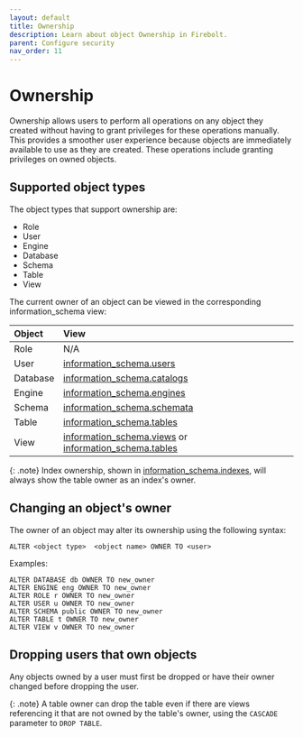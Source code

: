 ```yaml
---
layout: default
title: Ownership
description: Learn about object Ownership in Firebolt.
parent: Configure security
nav_order: 11
---
```


# Ownership

Ownership allows users to perform all operations on any object they created without having to grant privileges for these operations manually. This provides a smoother user experience because objects are immediately available to use as they are created. These operations include granting privileges on owned objects.

## Supported object types

The object types that support ownership are:
- Role
- User
- Engine
- Database
- Schema
- Table
- View

The current owner of an object can be viewed in the corresponding information_schema view:

| Object | View |
|:-|:-|
| Role | N/A |
| User | [information_schema.users](../../sql_reference/information-schema/users.md) |
| Database | [information_schema.catalogs](../../sql_reference/information-schema/catalogs.md) |
| Engine | [information_schema.engines](../../sql_reference/information-schema/engines.md) |
| Schema | [information_schema.schemata](../../sql_reference/information-schema/schemata.md) |
| Table | [information_schema.tables](../../sql_reference/information-schema/tables.md) |
| View | [information_schema.views](../../sql_reference/information-schema/views.md) or [information_schema.tables](../../sql_reference/information-schema/tables.md) |

{: .note}
Index ownership, shown in [information_schema.indexes](../../sql_reference/information-schema/indexes.md), will always show the table owner as an index's owner.

## Changing an object's owner

The owner of an object may alter its ownership using the following syntax:
```
ALTER <object type>  <object name> OWNER TO <user>
```
Examples:
```
ALTER DATABASE db OWNER TO new_owner
ALTER ENGINE eng OWNER TO new_owner
ALTER ROLE r OWNER TO new_owner
ALTER USER u OWNER TO new_owner
ALTER SCHEMA public OWNER TO new_owner
ALTER TABLE t OWNER TO new_owner
ALTER VIEW v OWNER TO new_owner
```

## Dropping users that own objects

Any objects owned by a user must first be dropped or have their owner changed before dropping the user.

{: .note}
A table owner can drop the table even if there are views referencing it that are not owned by the table's owner, using the `CASCADE` parameter to `DROP TABLE`.